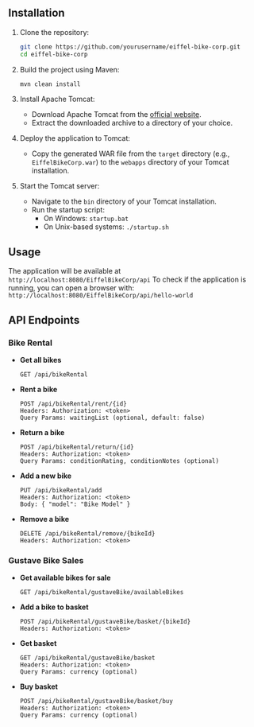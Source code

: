 ## Installation

1. Clone the repository:
    ```sh
    git clone https://github.com/yourusername/eiffel-bike-corp.git
    cd eiffel-bike-corp
    ```

2. Build the project using Maven:
    ```sh
    mvn clean install
    ```

3. Install Apache Tomcat:
    - Download Apache Tomcat from the [official website](https://tomcat.apache.org/download-90.cgi).
    - Extract the downloaded archive to a directory of your choice.

4. Deploy the application to Tomcat:
    - Copy the generated WAR file from the `target` directory (e.g., `EiffelBikeCorp.war`) to the `webapps` directory of your Tomcat installation.

5. Start the Tomcat server:
    - Navigate to the `bin` directory of your Tomcat installation.
    - Run the startup script:
        - On Windows: `startup.bat`
        - On Unix-based systems: `./startup.sh`

## Usage

The application will be available at `http://localhost:8080/EiffelBikeCorp/api`
To check if the application is running, you can open a browser with: `http://localhost:8080/EiffelBikeCorp/api/hello-world`

## API Endpoints

### Bike Rental

- **Get all bikes**
    ```http
    GET /api/bikeRental
    ```

- **Rent a bike**
    ```http
    POST /api/bikeRental/rent/{id}
    Headers: Authorization: <token>
    Query Params: waitingList (optional, default: false)
    ```

- **Return a bike**
    ```http
    POST /api/bikeRental/return/{id}
    Headers: Authorization: <token>
    Query Params: conditionRating, conditionNotes (optional)
    ```

- **Add a new bike**
    ```http
    PUT /api/bikeRental/add
    Headers: Authorization: <token>
    Body: { "model": "Bike Model" }
    ```

- **Remove a bike**
    ```http
    DELETE /api/bikeRental/remove/{bikeId}
    Headers: Authorization: <token>
    ```

### Gustave Bike Sales

- **Get available bikes for sale**
    ```http
    GET /api/bikeRental/gustaveBike/availableBikes
    ```

- **Add a bike to basket**
    ```http
    POST /api/bikeRental/gustaveBike/basket/{bikeId}
    Headers: Authorization: <token>
    ```

- **Get basket**
    ```http
    GET /api/bikeRental/gustaveBike/basket
    Headers: Authorization: <token>
    Query Params: currency (optional)
    ```

- **Buy basket**
    ```http
    POST /api/bikeRental/gustaveBike/basket/buy
    Headers: Authorization: <token>
    Query Params: currency (optional)
    ```
